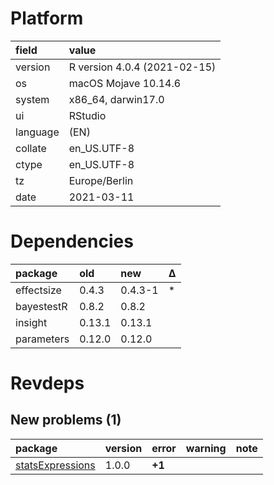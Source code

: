 # Platform

|field    |value                        |
|:--------|:----------------------------|
|version  |R version 4.0.4 (2021-02-15) |
|os       |macOS Mojave 10.14.6         |
|system   |x86_64, darwin17.0           |
|ui       |RStudio                      |
|language |(EN)                         |
|collate  |en_US.UTF-8                  |
|ctype    |en_US.UTF-8                  |
|tz       |Europe/Berlin                |
|date     |2021-03-11                   |

# Dependencies

|package    |old    |new     |Δ  |
|:----------|:------|:-------|:--|
|effectsize |0.4.3  |0.4.3-1 |*  |
|bayestestR |0.8.2  |0.8.2   |   |
|insight    |0.13.1 |0.13.1  |   |
|parameters |0.12.0 |0.12.0  |   |

# Revdeps

## New problems (1)

|package                                          |version |error  |warning |note |
|:------------------------------------------------|:-------|:------|:-------|:----|
|[statsExpressions](problems.md#statsexpressions) |1.0.0   |__+1__ |        |     |

